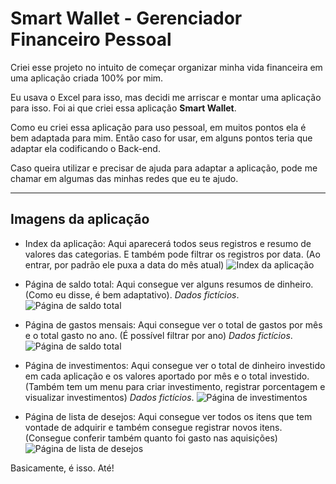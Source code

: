 # Smart Wallet - Gerenciador Financeiro Pessoal

Criei esse projeto no intuito de começar organizar minha vida financeira em uma aplicação criada 100% por mim.

Eu usava o Excel para isso, mas decidi me arriscar e montar uma aplicação para isso. Foi ai que criei essa aplicação <strong>Smart Wallet</strong>.

Como eu criei essa aplicação para uso pessoal, em muitos pontos ela é bem adaptada para mim. Então caso for usar, em alguns pontos teria que adaptar ela codificando o Back-end.

Caso queira utilizar e precisar de ajuda para adaptar a aplicação, pode me chamar em algumas das minhas redes que eu te ajudo.

---
## Imagens da aplicação
- Index da aplicação: Aqui aparecerá todos seus registros e resumo de valores das categorias. E também pode filtrar os registros por data. (Ao entrar, por padrão ele puxa a data do mês atual)
![Index da aplicação](https://i.imgur.com/ftMRCeK.png "Index da aplicação")

- Página de saldo total: Aqui consegue ver alguns resumos de dinheiro. (Como eu disse, é bem adaptativo). <i>Dados fictícios</i>.
![Página de saldo total](https://i.imgur.com/47wDXKi.png "Página de saldo total")

- Página de gastos mensais: Aqui consegue ver o total de gastos por mês e o total gasto no ano. (É possível filtrar por ano) <i>Dados fictícios</i>.
![Página de saldo total](https://i.imgur.com/tM87HU6.png "Página de saldo total")

- Página de investimentos: Aqui consegue ver o total de dinheiro investido em cada aplicação e os valores aportado por mês e o total investido. (Também tem um menu para criar investimento, registrar porcentagem e visualizar investimentos) <i>Dados fictícios</i>.
![Página de investimentos](https://i.imgur.com/SMWQnGt.png "Página de investimentos")

- Página de lista de desejos: Aqui consegue ver todos os itens que tem vontade de adquirir e também consegue registrar novos itens. (Consegue conferir também quanto foi gasto nas aquisições)
![Página de lista de desejos](https://i.imgur.com/SMWQnGt.png "Página de lista de desejos")

Basicamente, é isso. Até!